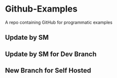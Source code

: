 # Github-Examples
A repo containing GitHub for programmatic examples

## Update by SM 

## Update by SM for Dev Branch

## New Branch for Self Hosted

